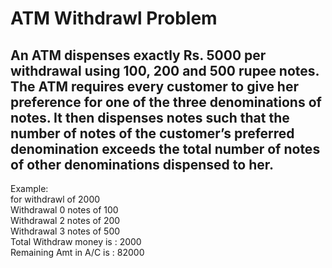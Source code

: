 # ATM Withdrawl Problem
## An ATM dispenses exactly Rs. 5000 per withdrawal using 100, 200 and 500 rupee notes. The ATM requires every customer to give her preference for one of the three denominations of notes. It then dispenses notes such that the number of notes of the customer’s preferred denomination exceeds the total number of notes of other denominations dispensed to her.

Example:<br />
for withdrawl of 2000<br />
Withdrawal 0 notes of 100<br />
Withdrawal 2 notes of 200<br />
Withdrawal 3 notes of 500<br />
Total Withdraw money is : 2000<br />
Remaining Amt in A/C is : 82000<br />
